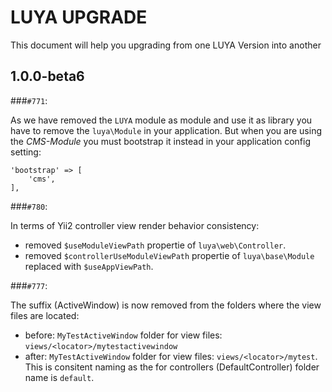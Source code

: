 LUYA UPGRADE
============

This document will help you upgrading from one LUYA Version into another

1.0.0-beta6
-----------

###`#771`:

As we have removed the `LUYA` module as module and use it as library you have to remove the `luya\Module` in your application. But when you are using the *CMS-Module* you must bootstrap it instead in your application config setting:

```
'bootstrap' => [
    'cms',
],
```

###`#780`:

In terms of Yii2 controller view render behavior consistency:

+ removed `$useModuleViewPath` propertie of `luya\web\Controller`.
+ removed `$controllerUseModuleViewPath` propertie of `luya\base\Module` replaced with `$useAppViewPath`.


###`#777`:

The suffix (ActiveWindow) is now removed from the folders where the view files are located:
+ before: `MyTestActiveWindow` folder for view files: `views/<locator>/mytestactivewindow`
+ after: `MyTestActiveWindow` folder for view files: `views/<locator>/mytest`.
This is consitent naming as the for controllers (DefaultController) folder name is `default`.